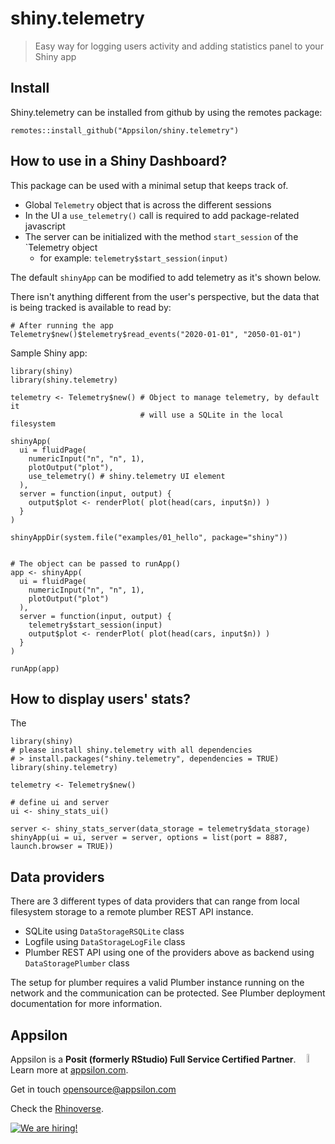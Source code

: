 # shiny.telemetry

> Easy way for logging users activity and adding statistics panel to your Shiny app

## Install

Shiny.telemetry can be installed from github by using the remotes package:

```
remotes::install_github("Appsilon/shiny.telemetry")
```

## How to use in  a Shiny Dashboard?

This package can be used with a minimal setup that keeps track of. 

* Global `Telemetry` object that is across the different sessions
* In the UI a `use_telemetry()` call is required to add package-related javascript
* The server can be initialized with the method `start_session` of the `Telemetry object 
    * for example: `telemetry$start_session(input)`

The default `shinyApp` can be modified to add telemetry as it's shown below.

There isn't anything different from the user's perspective, but the data that is being tracked is available to read by:

```
# After running the app
Telemetry$new()$telemetry$read_events("2020-01-01", "2050-01-01")
```

Sample Shiny app:

```
library(shiny)
library(shiny.telemetry)

telemetry <- Telemetry$new() # Object to manage telemetry, by default it 
                             # will use a SQLite in the local filesystem

shinyApp(
  ui = fluidPage(
    numericInput("n", "n", 1),
    plotOutput("plot"),
    use_telemetry() # shiny.telemetry UI element
  ),
  server = function(input, output) {
    output$plot <- renderPlot( plot(head(cars, input$n)) )
  }
)

shinyAppDir(system.file("examples/01_hello", package="shiny"))


# The object can be passed to runApp()
app <- shinyApp(
  ui = fluidPage(
    numericInput("n", "n", 1),
    plotOutput("plot")
  ),
  server = function(input, output) {
    telemetry$start_session(input)
    output$plot <- renderPlot( plot(head(cars, input$n)) )
  }
)

runApp(app)
```

## How to display users' stats?

The 

```
library(shiny)
# please install shiny.telemetry with all dependencies
# > install.packages("shiny.telemetry", dependencies = TRUE)
library(shiny.telemetry)

telemetry <- Telemetry$new()

# define ui and server
ui <- shiny_stats_ui()

server <- shiny_stats_server(data_storage = telemetry$data_storage)
shinyApp(ui = ui, server = server, options = list(port = 8887, launch.browser = TRUE))
```

## Data providers

There are 3 different types of data providers that can range from local filesystem storage to a remote plumber REST API instance.

* SQLite using `DataStorageRSQLite` class
* Logfile using `DataStorageLogFile` class
* Plumber REST API using one of the providers above as backend using `DataStoragePlumber` class

The setup for plumber requires a valid Plumber instance running on the network and the communication can be protected. See Plumber deployment documentation for more information.

## Appsilon

<img src="https://avatars0.githubusercontent.com/u/6096772" align="right" alt="" width="6%" />

Appsilon is a **Posit (formerly RStudio) Full Service Certified Partner**.<br/>
Learn more
at [appsilon.com](https://appsilon.com).

Get in touch [opensource@appsilon.com](mailto:opensource@appsilon.com)

Check the [Rhinoverse](https://rhinoverse.dev).

<a href = "https://appsilon.com/careers/" target="_blank"><img src="http://d2v95fjda94ghc.cloudfront.net/hiring.png" alt="We are hiring!"/></a>
